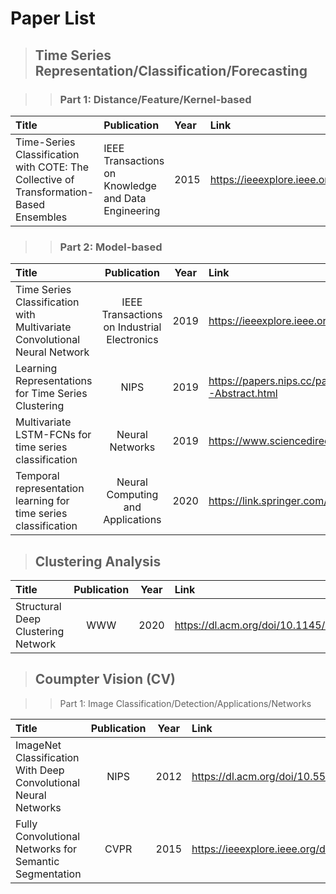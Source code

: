 # Paper List

> ## Time Series Representation/Classification/Forecasting

>> ### Part 1: Distance/Feature/Kernel-based

|Title|Publication|Year|Link|
| :----------- | :----------- | :----------- | :----------- |
|Time-Series Classification with COTE: The Collective of Transformation-Based Ensembles|IEEE Transactions on Knowledge and Data Engineering|2015|https://ieeexplore.ieee.org/document/7069254|



>> ### Part 2: Model-based

|Title|Publication|Year|Link|
| :----------- | :-----------: | :-----------: | :----------- |
|Time Series Classification with Multivariate Convolutional Neural Network|IEEE Transactions on Industrial Electronics|2019|https://ieeexplore.ieee.org/document/8437249|
|Learning Representations for Time Series Clustering | NIPS | 2019 | https://papers.nips.cc/paper/2019/hash/1359aa933b48b754a2f54adb688bfa77-Abstract.html |
|Multivariate LSTM-FCNs for time series classification|Neural Networks|2019|https://www.sciencedirect.com/science/article/pii/S0893608019301200|
|Temporal representation learning for time series classification|Neural Computing and Applications|2020|https://link.springer.com/article/10.1007/s00521-020-05179-w|

> ## Clustering Analysis

|Title|Publication|Year|Link|
| :----------- | :-----------: | :-----------: | :----------- |
| Structural Deep Clustering Network | WWW | 2020 | https://dl.acm.org/doi/10.1145/3366423.3380214 |



> ## Coumpter Vision (CV)

>> Part 1: Image Classification/Detection/Applications/Networks

|Title|Publication|Year|Link|
| :----------- | :-----------: | :-----------: | :----------- |
| ImageNet Classification With Deep Convolutional Neural Networks| NIPS | 2012 | https://dl.acm.org/doi/10.5555/2999134.2999257 |
| Fully Convolutional Networks for Semantic Segmentation| CVPR | 2015| https://ieeexplore.ieee.org/document/7478072|




